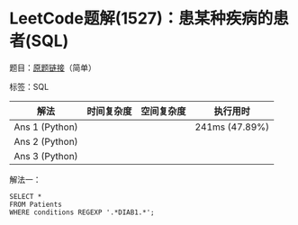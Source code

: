 # LeetCode题解(1527)：患某种疾病的患者(SQL)

题目：[原题链接](https://leetcode-cn.com/problems/patients-with-a-condition/)（简单）

标签：SQL

| 解法           | 时间复杂度 | 空间复杂度 | 执行用时       |
| -------------- | ---------- | ---------- | -------------- |
| Ans 1 (Python) |            |            | 241ms (47.89%) |
| Ans 2 (Python) |            |            |                |
| Ans 3 (Python) |            |            |                |

解法一：

```mysql
SELECT *
FROM Patients
WHERE conditions REGEXP '.*DIAB1.*';
```